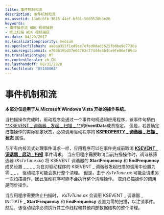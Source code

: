 ```yaml
---
title: 事件机制和流
description: 事件机制和流
ms.assetid: 13a6c6fb-3615-44ef-bf01-5003520b3e26
keywords:
- 事件操作流 WDK 视频捕获
- 终止扫描 WDK 视频捕获
ms.date: 04/20/2017
ms.localizationpriority: medium
ms.openlocfilehash: aa8aa355f1ed9ec7efed0dad5625fb0be9e7730a
ms.sourcegitcommit: e769619bd37e04762c77444e8b4ce9fe86ef09cb
ms.translationtype: MT
ms.contentlocale: zh-CN
ms.lasthandoff: 08/31/2020
ms.locfileid: "89188004"
---
```

# <a name="event-mechanism-and-flow"></a>事件机制和流


**本部分仅适用于从 Microsoft Windows Vista 开始的操作系统。**

当扫描操作完成时，驱动程序会通过一个事件句柄通知应用程序，该事件句柄由[**KSEVENT \_ 调谐器 \_ 发起 \_ 扫描 \_ **](/windows-hardware/drivers/ddi/ksmedia/ns-ksmedia-ksevent_tuner_initiate_scan_s)的**EventData**成员指定。 但是，若要确定扫描操作的实际锁定状态，必须调用驱动程序的 [**KSPROPERTY \_ 调谐器 \_ 扫描 \_ 状态**](./ksproperty-tuner-scan-status.md) 属性。

与所有内核流式处理事件请求一样，应用程序可以在事件完成前取消 [**KSEVENT \_ 调谐器 \_ 启动 \_ 扫描**](./ksevent-tuner-initiate-scan.md) 事件请求。 当应用程序需要取消当前扫描操作时，调谐器筛选器 (*KsTvTune.ax*) 将 KSEVENT 调谐器的 **StartFrequency** 和 **EndFrequency** 成员设置 \_ \_ \_ \_ 为在对驱动程序的 KSEVENT \_ 调谐器发起扫描的调用中设置为零 \_ \_ 。 驱动程序可能会执行整个清理。 但是，由于 *KsTvTune.ax* 可能会请求另一次扫描操作，因此驱动程序可能不会执行整个清理操作。 取消扫描操作的调用是同步操作。

当应用程序需要终止扫描时， *KsTvTune.ax* 会调用 KSEVENT \_ 调谐器 \_ INITIATE \_ **StartFrequency** 和 **EndFrequency** 设置为零的扫描，以注销事件。 然后，该驱动程序必须执行其工作线程和其他内部数据结构的整个清理。

 

